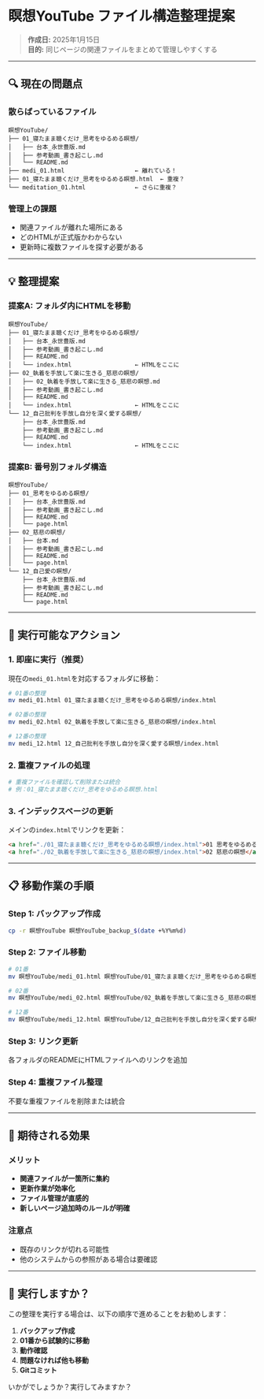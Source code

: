 # 瞑想YouTube ファイル構造整理提案

> **作成日:** 2025年1月15日  
> **目的:** 同じページの関連ファイルをまとめて管理しやすくする

---

## 🔍 現在の問題点

### 散らばっているファイル
```
瞑想YouTube/
├── 01_寝たまま聴くだけ_思考をゆるめる瞑想/
│   ├── 台本_永世豊版.md
│   ├── 参考動画_書き起こし.md
│   └── README.md
├── medi_01.html                    ← 離れている！
├── 01_寝たまま聴くだけ_思考をゆるめる瞑想.html  ← 重複？
└── meditation_01.html              ← さらに重複？
```

### 管理上の課題
- 関連ファイルが離れた場所にある
- どのHTMLが正式版かわからない
- 更新時に複数ファイルを探す必要がある

---

## 💡 整理提案

### 提案A: フォルダ内にHTMLを移動
```
瞑想YouTube/
├── 01_寝たまま聴くだけ_思考をゆるめる瞑想/
│   ├── 台本_永世豊版.md
│   ├── 参考動画_書き起こし.md
│   ├── README.md
│   └── index.html                  ← HTMLをここに
├── 02_執着を手放して楽に生きる_慈悲の瞑想/
│   ├── 02_執着を手放して楽に生きる_慈悲の瞑想.md
│   ├── 参考動画_書き起こし.md
│   ├── README.md
│   └── index.html                  ← HTMLをここに
└── 12_自己批判を手放し自分を深く愛する瞑想/
    ├── 台本_永世豊版.md
    ├── 参考動画_書き起こし.md
    ├── README.md
    └── index.html                  ← HTMLをここに
```

### 提案B: 番号別フォルダ構造
```
瞑想YouTube/
├── 01_思考をゆるめる瞑想/
│   ├── 台本_永世豊版.md
│   ├── 参考動画_書き起こし.md
│   ├── README.md
│   └── page.html
├── 02_慈悲の瞑想/
│   ├── 台本.md
│   ├── 参考動画_書き起こし.md
│   ├── README.md
│   └── page.html
└── 12_自己愛の瞑想/
    ├── 台本_永世豊版.md
    ├── 参考動画_書き起こし.md
    ├── README.md
    └── page.html
```

---

## 🚀 実行可能なアクション

### 1. 即座に実行（推奨）
現在の`medi_01.html`を対応するフォルダに移動：

```bash
# 01番の整理
mv medi_01.html 01_寝たまま聴くだけ_思考をゆるめる瞑想/index.html

# 02番の整理
mv medi_02.html 02_執着を手放して楽に生きる_慈悲の瞑想/index.html

# 12番の整理
mv medi_12.html 12_自己批判を手放し自分を深く愛する瞑想/index.html
```

### 2. 重複ファイルの処理
```bash
# 重複ファイルを確認して削除または統合
# 例：01_寝たまま聴くだけ_思考をゆるめる瞑想.html
```

### 3. インデックスページの更新
メインの`index.html`でリンクを更新：
```html
<a href="./01_寝たまま聴くだけ_思考をゆるめる瞑想/index.html">01 思考をゆるめる瞑想</a>
<a href="./02_執着を手放して楽に生きる_慈悲の瞑想/index.html">02 慈悲の瞑想</a>
```

---

## 📋 移動作業の手順

### Step 1: バックアップ作成
```bash
cp -r 瞑想YouTube 瞑想YouTube_backup_$(date +%Y%m%d)
```

### Step 2: ファイル移動
```bash
# 01番
mv 瞑想YouTube/medi_01.html 瞑想YouTube/01_寝たまま聴くだけ_思考をゆるめる瞑想/index.html

# 02番
mv 瞑想YouTube/medi_02.html 瞑想YouTube/02_執着を手放して楽に生きる_慈悲の瞑想/index.html

# 12番
mv 瞑想YouTube/medi_12.html 瞑想YouTube/12_自己批判を手放し自分を深く愛する瞑想/index.html
```

### Step 3: リンク更新
各フォルダのREADMEにHTMLファイルへのリンクを追加

### Step 4: 重複ファイル整理
不要な重複ファイルを削除または統合

---

## 🎯 期待される効果

### メリット
- **関連ファイルが一箇所に集約**
- **更新作業が効率化**
- **ファイル管理が直感的**
- **新しいページ追加時のルールが明確**

### 注意点
- 既存のリンクが切れる可能性
- 他のシステムからの参照がある場合は要確認

---

## 🤔 実行しますか？

この整理を実行する場合は、以下の順序で進めることをお勧めします：

1. **バックアップ作成**
2. **01番から試験的に移動**
3. **動作確認**
4. **問題なければ他も移動**
5. **Gitコミット**

いかがでしょうか？実行してみますか？
